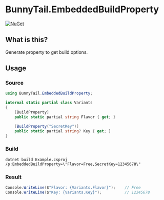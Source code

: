 # BunnyTail.EmbeddedBuildProperty

[![NuGet](https://img.shields.io/nuget/v/BunnyTail.EmbeddedBuildProperty.svg)](https://www.nuget.org/packages/BunnyTail.EmbeddedBuildProperty)

## What is this?

Generate property to get build options.

## Usage

### Source

```cs
using BunnyTail.EmbeddedBuildProperty;

internal static partial class Variants
{
    [BuildProperty]
    public static partial string Flavor { get; }

    [BuildProperty("SecretKey")]
    public static partial string? Key { get; }
}
```

### Build

```
dotnet build Example.csproj /p:EmbeddedBuildProperty=\"Flavor=Free,SecretKey=12345678\"
```

### Result

```cs
Console.WriteLine($"Flavor: {Variants.Flavor}");    // Free
Console.WriteLine($"Key: {Variants.Key}");          // 12345678
```
